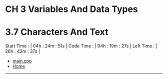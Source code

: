 # CH 3 Variables And Data Types

# 3.7 Characters And Text

Start Time :           | 04h : 24m : 51s |
Code Time  :           | 04h : 19m : 27s |
Left Time  :           | 26h : 42m : 37s |
* [main.cpp](./main.cpp)
* [Home](/README.md)

---
